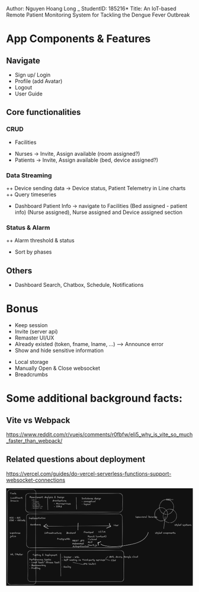 Author: Nguyen Hoang Long _ StudentID: 185216*
Title: An IoT-based Remote Patient Monitoring System for Tackling the Dengue Fever Outbreak

# App Components & Features

## Navigate
- Sign up/ Login 
- Profile (add Avatar) 
- Logout 
- User Guide

## Core functionalities

### CRUD
+ Facilities
<!-- Devices -> access tokens + HOST to configure devices -->
+ Nurses -> Invite, Assign available (room assigned?) 
+ Patients -> Invite, Assign available (bed, device assigned?)

### Data Streaming
++ Device sending data -> Device status, Patient Telemetry in Line charts
++ Query timeseries
+ Dashboard Patient Info -> navigate to Facilities (Bed assigned - patient info) (Nurse assigned), Nurse assigned and Device assigned section

### Status & Alarm
++ Alarm threshold & status
- Sort by phases

## Others
- Dashboard Search, Chatbox, Schedule, Notifications

# Bonus
<!-- Refresh  -->
- Keep session
- Invite (server api)
- Remaster UI/UX 
- Already existed (token, fname, lname, ...) --> Announce error
- Show and hide sensitive information
<!-- Sticky info  -->
- Local storage
- Manually Open & Close websocket
- Breadcrumbs


# Some additional background facts:

## Vite vs Webpack
https://www.reddit.com/r/vuejs/comments/r0fbfw/eli5_why_is_vite_so_much_faster_than_webpack/
## Related questions about deployment
https://vercel.com/guides/do-vercel-serverless-functions-support-websocket-connections


![Project Screenshot](assets/project-screenshot.png?raw=true)